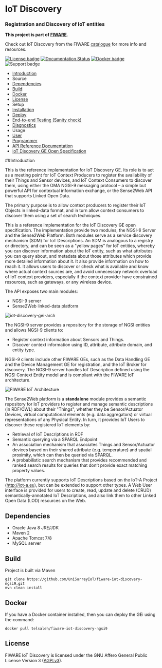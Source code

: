 # IoT Discovery 
### Registration and Discovery of IoT entities

**This project is part of  [FIWARE](http://fiware.org)**.  

Check out IoT Discovery from the FIWARE [catalogue](http://catalogue.fiware.org/enablers/iot-discovery) for more info and resources.  

[![License badge](https://img.shields.io/badge/license-AGPL-blue.svg)](https://opensource.org/licenses/AGPL-3.0)
[![Documentation Status](https://readthedocs.org/projects/fiware-iot-discovery-ngsi9/badge/?version=latest)](http://fiware-iot-discovery-ngsi9.readthedocs.org/en/latest/?badge=latest)
[![Docker badge](https://img.shields.io/docker/pulls/telsaleh/fiware-iot-discovery-ngsi9.svg)](https://hub.docker.com/r/fiware/fiware-iot-discovery-ngsi9/)
[![Support badge]( https://img.shields.io/badge/support-fiware-yellowgreen.svg)](https://ask.fiware.org/questions/)


* [Introduction](#introduction)
* Source  
 * [Dependencies](#dependencies)  
 * [Build](#build)  
* [Docker](#docker)
* [License](#licence)
* Setup   
 * [Installation](doc/manuals/install/install.md)  
 * [Deploy](doc/manuals/install/install.md#configuration-and-deployment)  
 * [End-to-end Testing (Sanity check)](doc/manuals/admin/admin.md#sanity-check-procedures)  
 * [Diagnostics](doc/manuals/admin/admin.md#diagnosis-procedures)  
* Usage  
 * [User](doc/manuals/user/user.md)  
 * [Programmer](doc/manuals/programmer/programmer.md)  
 * [ API Reference Documentation](http://docs.ngsi9.apiary.io/#) 
 * [IoT Discovery GE Open Specification](http://forge.fiware.org/plugins/mediawiki/wiki/fiware/index.php/FIWARE.OpenSpecification.IoT.Backend.IoTDiscovery)

##Introduction

This is the reference implementation for IoT Discovery GE. Its role is to act as a meeting point for IoT Context Producers to register the availability of their Things and Sensor devices, and IoT Context Consumers to discover them, using either the OMA NGSI-9 messaging protocol – a simple but powerful API for contextual information exchange, or the Sense2Web API that supports Linked Open Data. 

The primary purpose is to allow context producers to register their IoT Objects in linked-data format, and in turn allow context consumers to discover them using a set of search techniques.

This is a reference implementation for the IoT Discovery GE open specification. The implementation provide two modules, the NGSI-9 Server and the Sense2Web Platform. Both modules serve as a service discovery mechanism (SDM) for IoT Descriptions. An SDM is analogous to a registry or directory, and can be seen as a "yellow pages" for IoT entities, whereby you can discover information about the IoT entity, such as what attributes you can query about, and metadata about those attributes which provide more detailed information about it. It also provide information on how to reach it. It allows users to discover or check what is available and know where actual context sources are, and avoid unnecessary network overload of IoT context providers, especially if the context provider have constrained resources, such as gateways, or any wireless device.

The API exposes two main modules:   

* NGSI-9 server  
* Sense2Web linked-data platform  

![iot-discovery-gei-arch]( http://forge.fiware.org/plugins/mediawiki/wiki/fiware/images/f/fa/Gei-overview-latest.png)

The NGSI-9 server provides a repository for the storage of NGSI entities and allows NGSI-9 clients to:   

* Register context information about Sensors and Things.  
* Discover context information using ID, attribute, attribute domain, and entity type.

NGSI-9 clients include other FIWARE GEs, such as the Data Handling GE and the Device Management GE for registration, and the IoT Broker for discovery. The NGSI-9 server handles IoT Description defined using the NGSI Context Entity model and is compliant with the FIWARE IoT architecture. 

![FIWARE IoT Architecture](http://forge.fiware.org/plugins/mediawiki/wiki/fiware/images/0/08/FIWARE_IoT_R4_arch_v3.png)

The Sense2Web platform is a **standalone** module provides a semantic repository for IoT providers to register and manage semantic descriptions (in RDF/OWL) about their "Things", whether they be Sensor/Actuator Devices, virtual computational elements (e.g. data aggregators) or virtual representations of any Physical Entity. 
In turn, it provides IoT Users to discover these registered IoT elements by: 

- Retrieval of IoT Descriptions in RDF 
- Semantic querying via a SPARQL Endpoint
- An association mechanism that associates Things and Sensor/Actuator devices based on their shared attribute (e.g. temperature) and spatial proximity, which can then be queried via SPARQL.
- A probabilistic search mechanism that provides recommended and ranked search results for queries that
   don’t provide exact matching property values.

The platform currently supports IoT Descriptions based on the IoT-A Project (http://iot-a.eu), but can be extended to support other types. 
A Web User interface is provided for users to create, read, update and delete (CRUD) semantically-annotated IoT Descriptions, and also link them to other Linked Open Data (LOD) resources on the Web. 

## Dependencies  
* Oracle Java 8 JRE/JDK  
* Maven 2  
* Apache Tomcat 7/8  
* MySQL server  

## Build  

Project is built via Maven  
```
git clone https://github.com/UniSurreyIoT/fiware-iot-discovery-ngsi9.git  
mvn clean install  
```

## Docker  

If you have a Docker container installed, then you can deploy the GEi using the command:  
```
docker pull telsaleh/fiware-iot-discovery-ngsi9  

```

## License  

FIWARE IoT Discovery is licensed under the GNU Affero General Public License Version 3 ([AGPLv3](http://www.gnu.org/licenses/agpl-3.0.en.html)).
